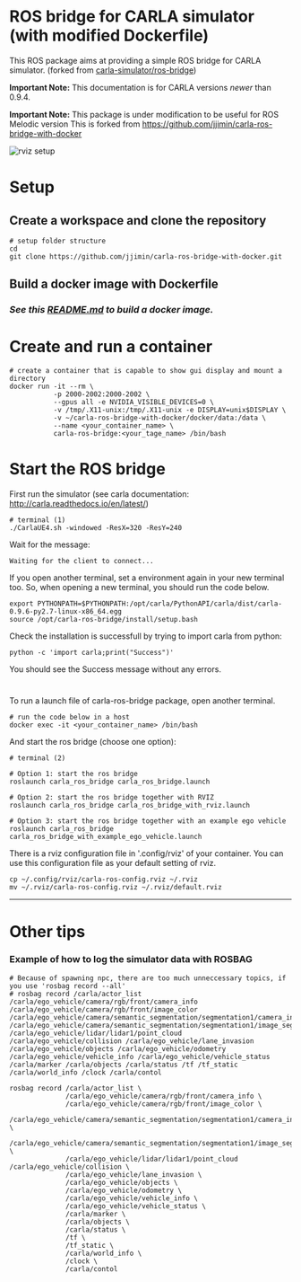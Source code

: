 
# ROS bridge for CARLA simulator (with modified Dockerfile)

This ROS package aims at providing a simple ROS bridge for CARLA simulator.
(forked from [carla-simulator/ros-bridge](https://github.com/carla-simulator/ros-bridge))

__Important Note:__
This documentation is for CARLA versions *newer* than 0.9.4.

__Important Note:__
This package is under modification to be useful for ROS Melodic version
This is forked from https://github.com/jjimin/carla-ros-bridge-with-docker


![rviz setup](./docs/images/rviz_carla_default.png "rviz")


# Setup

## Create a workspace and clone the repository

    # setup folder structure
    cd
    git clone https://github.com/jjimin/carla-ros-bridge-with-docker.git

## Build a docker image with Dockerfile

### <strong><em>See this [README.md](https://github.com/jjimin/carla-ros-bridge-with-docker/blob/master/docker/README.md) to build a docker image.</em></strong>

# Create and run a container

    # create a container that is capable to show gui display and mount a directory
    docker run -it --rm \
               -p 2000-2002:2000-2002 \
               --gpus all -e NVIDIA_VISIBLE_DEVICES=0 \
               -v /tmp/.X11-unix:/tmp/.X11-unix -e DISPLAY=unix$DISPLAY \
               -v ~/carla-ros-bridge-with-docker/docker/data:/data \
               --name <your_container_name> \
               carla-ros-bridge:<your_tage_name> /bin/bash

# Start the ROS bridge

First run the simulator (see carla documentation: http://carla.readthedocs.io/en/latest/)

    # terminal (1)
    ./CarlaUE4.sh -windowed -ResX=320 -ResY=240


Wait for the message:

    Waiting for the client to connect...

If you open another terminal, set a environment again in your new terminal too.
So, when opening a new terminal, you should run the code below.

    export PYTHONPATH=$PYTHONPATH:/opt/carla/PythonAPI/carla/dist/carla-0.9.6-py2.7-linux-x86_64.egg
    source /opt/carla-ros-bridge/install/setup.bash
    
Check the installation is successfull by trying to import carla from python:

    python -c 'import carla;print("Success")'

You should see the Success message without any errors.

#

To run a launch file of carla-ros-bridge package, open another terminal.

    # run the code below in a host
    docker exec -it <your_container_name> /bin/bash 

And start the ros bridge (choose one option):

    # terminal (2)
    
    # Option 1: start the ros bridge
    roslaunch carla_ros_bridge carla_ros_bridge.launch

    # Option 2: start the ros bridge together with RVIZ
    roslaunch carla_ros_bridge carla_ros_bridge_with_rviz.launch

    # Option 3: start the ros bridge together with an example ego vehicle
    roslaunch carla_ros_bridge carla_ros_bridge_with_example_ego_vehicle.launch

There is a rviz configuration file in '.config/rviz' of your container.
You can use this configuration file as your default setting of rviz.
    
    cp ~/.config/rviz/carla-ros-config.rviz ~/.rviz
    mv ~/.rviz/carla-ros-config.rviz ~/.rviz/default.rviz
    

<hr/>

# Other tips
### Example of how to log the simulator data with ROSBAG

    # Because of spawning npc, there are too much unneccessary topics, if you use 'rosbag record --all'
    # rosbag record /carla/actor_list /carla/ego_vehicle/camera/rgb/front/camera_info /carla/ego_vehicle/camera/rgb/front/image_color /carla/ego_vehicle/camera/semantic_segmentation/segmentation1/camera_info /carla/ego_vehicle/camera/semantic_segmentation/segmentation1/image_segmentation /carla/ego_vehicle/lidar/lidar1/point_cloud /carla/ego_vehicle/collision /carla/ego_vehicle/lane_invasion /carla/ego_vehicle/objects /carla/ego_vehicle/odometry /carla/ego_vehicle/vehicle_info /carla/ego_vehicle/vehicle_status /carla/marker /carla/objects /carla/status /tf /tf_static /carla/world_info /clock /carla/contol
    
    rosbag record /carla/actor_list \
                  /carla/ego_vehicle/camera/rgb/front/camera_info \
                  /carla/ego_vehicle/camera/rgb/front/image_color \
                  /carla/ego_vehicle/camera/semantic_segmentation/segmentation1/camera_info \
                  /carla/ego_vehicle/camera/semantic_segmentation/segmentation1/image_segmentation \
                  /carla/ego_vehicle/lidar/lidar1/point_cloud /carla/ego_vehicle/collision \
                  /carla/ego_vehicle/lane_invasion \
                  /carla/ego_vehicle/objects \
                  /carla/ego_vehicle/odometry \
                  /carla/ego_vehicle/vehicle_info \
                  /carla/ego_vehicle/vehicle_status \
                  /carla/marker \
                  /carla/objects \
                  /carla/status \
                  /tf \
                  /tf_static \
                  /carla/world_info \
                  /clock \
                  /carla/contol

